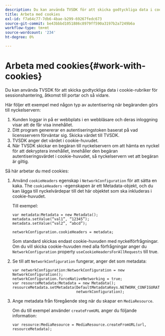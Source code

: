 ```yaml
---
description: Du kan använda TVSDK för att skicka godtyckliga data i cookie-rubriker för sessionshantering, åtkomst till portar och så vidare.
title: Arbeta med cookies
exl-id: f7a64c77-7db6-4bae-b299-69267fedc673
source-git-commit: be43bbbd1051886c8979ff590a3197b2a7249b6a
workflow-type: tm+mt
source-wordcount: '234'
ht-degree: 0%

---
```


# Arbeta med cookies{#work-with-cookies}

Du kan använda TVSDK för att skicka godtyckliga data i cookie-rubriker för sessionshantering, åtkomst till portar och så vidare.

Här följer ett exempel med någon typ av autentisering när begäranden görs till nyckelservern:

1. Kunden loggar in på er webbplats i en webbläsare och deras inloggning visar att de får visa innehållet.
1. Ditt program genererar en autentiseringstoken baserat på vad licensservern förväntar sig. Skicka värdet till TVSDK.
1. TVSDK anger det värdet i cookie-huvudet.
1. När TVSDK skickar en begäran till nyckelservern om att hämta en nyckel för att dekryptera innehållet, innehåller den begäran autentiseringsvärdet i cookie-huvudet, så nyckelservern vet att begäran är giltig.

Så här arbetar du med cookies:

1. Använd `cookieHeaders` egenskap i `NetworkConfiguration` för att sätta en kaka. The `cookieHeaders` -egenskapen är ett Metadata-objekt, och du kan lägga till nyckelvärdepar till det här objektet som ska inkluderas i cookie-huvudet.

   Till exempel:

   ```
   var metadata:Metadata = new Metadata(); 
   metadata.setValue(“val1”, “12345”); 
   metadata.setValue(“val2”, “abcd”); 
   
   networkConfiguration.cookieHeaders = metadata;
   ```

   Som standard skickas endast cookie-huvuden med nyckelförfrågningar. Om du vill skicka cookie-huvuden med alla förfrågningar anger du `NetworkConfiguration` property `useCookieHeadersForAllRequests` till true.

1. Se till att `NetworkConfiguration` fungerar, anger det som metadata:

   ```
   var networkConfiguration:NetworkConfiguration = new NetworkConfiguration(); 
   networkConfiguration.forceNativeNetworking = true; 
   var resourceMetadata:Metadata = new Metadata(); 
   resourceMetadata.setMetadata(DefaultMetadataKeys.NETWORK_CONFIGURATION_KEY,  
                                networkConfiguration);
   ```

1. Ange metadata från föregående steg när du skapar en `MediaResource`.

   Om du till exempel använder `createFromURL` anger du följande information:

   ```
   var resource:MediaResource = MediaResource.createFromURL(url, resourceMetadata);
   ```
